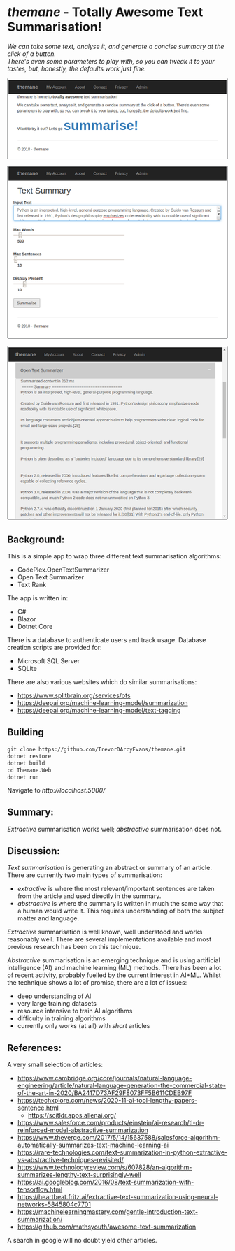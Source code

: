 # **_themane_** - Totally Awesome Text Summarisation!

_We can take some text, analyse it, and generate a concise summary at the click of a button.  
There's even some parameters to play with, so you can tweak it to your tastes, but, honestly,
the defaults work just fine._

![intro](images/themane_web_01.png "intro")

![input](images/themane_web_02.png "input")

![output](images/themane_web_03.png "output")

## Background:
This is a simple app to wrap three different text summarisation algorithms:
* CodePlex.OpenTextSummarizer
* Open Text Summarizer
* Text Rank

The app is written in:
* C#
* Blazor
* Dotnet Core

There is a database to authenticate users and track usage.  Database creation scripts are provided for:
* Microsoft SQL Server
* SQLite

There are also various websites which do similar summarisations:
* https://www.splitbrain.org/services/ots
* https://deepai.org/machine-learning-model/summarization
* https://deepai.org/machine-learning-model/text-tagging

## Building

```
git clone https://github.com/TrevorDArcyEvans/themane.git
dotnet restore
dotnet build
cd Themane.Web
dotnet run
```

Navigate to _http://localhost:5000/_

## Summary:
_Extractive_ summarisation works well; _abstractive_ summarisation does not.

## Discussion:
_Text summarisation_ is generating an abstract or summary of an article.  There are currently two main types of summarisation:
* _extractive_ is where the most relevant/important sentences are taken from the article and used directly in the summary.
* _abstractive_ is where the summary is written in much the same way that a human would write it.
This requires understanding of both the subject matter and language.

_Extractive_ summarisation is well known, well understood and works reasonably well.
There are several implementations available and most previous research has been on this technique.

_Abstractive_ summarisation is an emerging technique and is using artificial intelligence (AI) and machine learning (ML) methods.
There has been a lot of recent activity, probably fuelled by the current interest in AI+ML.
Whilst the technique shows a lot of promise, there are a lot of issues:
* deep understanding of AI
* very large training datasets
* resource intensive to train AI algorithms
* difficulty in training algorithms
* currently only works (at all) with _short_ articles

## References:
A very small selection of articles:
* https://www.cambridge.org/core/journals/natural-language-engineering/article/natural-language-generation-the-commercial-state-of-the-art-in-2020/BA2417D73AF29F8073FF5B611CDEB97F
* https://techxplore.com/news/2020-11-ai-tool-lengthy-papers-sentence.html
  * https://scitldr.apps.allenai.org/
* https://www.salesforce.com/products/einstein/ai-research/tl-dr-reinforced-model-abstractive-summarization
* https://www.theverge.com/2017/5/14/15637588/salesforce-algorithm-automatically-summarizes-text-machine-learning-ai
* https://rare-technologies.com/text-summarization-in-python-extractive-vs-abstractive-techniques-revisited/
* https://www.technologyreview.com/s/607828/an-algorithm-summarizes-lengthy-text-surprisingly-well
* https://ai.googleblog.com/2016/08/text-summarization-with-tensorflow.html
* https://heartbeat.fritz.ai/extractive-text-summarization-using-neural-networks-5845804c7701
* https://machinelearningmastery.com/gentle-introduction-text-summarization/
* https://github.com/mathsyouth/awesome-text-summarization

A search in google will no doubt yield other articles.

